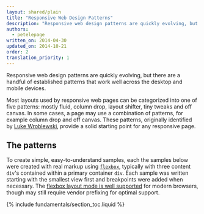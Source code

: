 ```yaml
---
layout: shared/plain
title: "Responsive Web Design Patterns"
description: "Responsive web design patterns are quickly evolving, but there are a handful of established patterns that work well across the desktop and mobile devices"
authors:
  - petelepage
written_on: 2014-04-30
updated_on: 2014-10-21
order: 2
translation_priority: 1
---
```


<p class="intro">
  Responsive web design patterns are quickly evolving, but there are a handful of established patterns that work well across the desktop and mobile devices.
</p>

Most layouts used by responsive web pages can be categorized into one of five
patterns: mostly fluid, column drop, layout shifter, tiny tweaks and off canvas.
In some cases, a page may use a combination of patterns, for example column drop
and off canvas.  These patterns, originally identified by [Luke
Wroblewski](http://www.lukew.com/ff/entry.asp?1514), provide a solid starting
point for any responsive page.

## The patterns

To create simple, easy-to-understand samples, each the samples
below were created with real markup using
[`flexbox`](https://developer.mozilla.org/en-US/docs/Web/Guide/CSS/Flexible_boxes),
typically with three content `div`'s contained within a primary container `div`.
 Each sample was written starting with the smallest view first and breakpoints
were added when necessary.  The [flexbox layout mode is well
supported](http://caniuse.com/#search=flexbox) for modern browsers, though may
still require vendor prefixing for optimal support.

{% include fundamentals/section_toc.liquid %}

